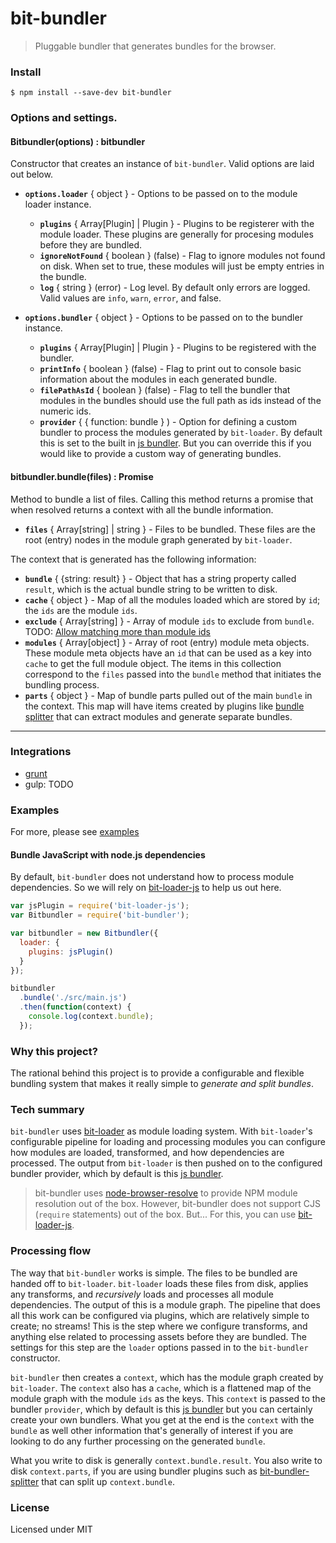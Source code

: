 # bit-bundler
> Pluggable bundler that generates bundles for the browser.


### Install

```
$ npm install --save-dev bit-bundler
```


### Options and settings.

#### Bitbundler(options) : bitbundler

Constructor that creates an instance of `bit-bundler`.  Valid options are laid out below.

- **`options.loader`** { object } - Options to be passed on to the module loader instance.
  - **`plugins`** { Array[Plugin] | Plugin } - Plugins to be registerer with the module loader. These plugins are generally for procesing modules before they are bundled.
  - **`ignoreNotFound`** { boolean } (false) - Flag to ignore modules not found on disk. When set to true, these modules will just be empty entries in the bundle.
  - **`log`** { string } (error) - Log level. By default only errors are logged. Valid values are `info`, `warn`, `error`, and false.

- **`options.bundler`** { object } - Options to be passed on to the bundler instance.
  - **`plugins`** { Array[Plugin] | Plugin } - Plugins to be registered with the bundler.
  - **`printInfo`** { boolean } (false) - Flag to print out to console basic information about the modules in each generated bundle.
  - **`filePathAsId`** { boolean } (false) - Flag to tell the bundler that modules in the bundles should use the full path as ids instead of the numeric ids.
  - **`provider`** { { function: bundle } ) - Option for defining a custom bundler to process the modules generated by `bit-loader`. By default this is set to the built in [js bundler](https://github.com/MiguelCastillo/bit-bundler-browserpack). But you can override this if you would like to provide a custom way of generating bundles.


#### bitbundler.bundle(files) : Promise

Method to bundle a list of files. Calling this method returns a promise that when resolved returns a context with all the bundle information.

- **`files`** { Array[string] | string } - Files to be bundled. These files are the root (entry) nodes in the module graph generated by `bit-loader`.

The context that is generated has the following information:

- **`bundle`** { {string: result} } - Object that has a string property called `result`, which is the actual bundle string to be written to disk.
- **`cache`** { object } - Map of all the modules loaded which are stored by `id`; the `ids` are the module `ids`.
- **`exclude`** { Array[string] } - Array of module `ids` to exclude from `bundle`. TODO: [Allow matching more than module ids](https://github.com/MiguelCastillo/bit-bundler/issues/47)
- **`modules`** { Array[object] } - Array of root (entry) module meta objects. These module meta objects have an `id` that can be used as a key into `cache` to get the full module object. The items in this collection correspond to the `files` passed into the `bundle` method that initiates the bundling process.
- **`parts`** { object } - Map of bundle parts pulled out of the main `bundle` in the context. This map will have items created by plugins like [bundle splitter](https://github.com/MiguelCastillo/bit-bundler-splitter) that can extract modules and generate separate bundles.

---

### Integrations

- [grunt](https://github.com/MiguelCastillo/grunt-bit-bundler)
- gulp: TODO


### Examples

For more, please see [examples](https://github.com/MiguelCastillo/bit-bundler/tree/master/examples)

#### Bundle JavaScript with node.js dependencies

By default, `bit-bundler` does not understand how to process module dependencies.  So we will rely on [bit-loader-js](https://github.com/MiguelCastillo/bit-loader-js) to help us out here.

``` javascript
var jsPlugin = require('bit-loader-js');
var Bitbundler = require('bit-bundler');

var bitbundler = new Bitbundler({
  loader: {
    plugins: jsPlugin()
  }
});

bitbundler
  .bundle('./src/main.js')
  .then(function(context) {
    console.log(context.bundle);
  });
```


### Why this project?

The rational behind this project is to provide a configurable and flexible bundling system that makes it really simple to *generate and split bundles*.


### Tech summary

`bit-bundler` uses [bit-loader](https://github.com/MiguelCastillo/bit-loader) as module loading system. With `bit-loader`'s configurable pipeline for loading and processing modules you can configure how modules are loaded, transformed, and how dependencies are processed. The output from `bit-loader` is then pushed on to the configured bundler provider, which by default is this [js bundler](https://github.com/MiguelCastillo/bit-bundler-browserpack).

> bit-bundler uses [node-browser-resolve](https://github.com/defunctzombie/node-browser-resolve) to provide NPM module resolution out of the box.  However, bit-bundler does not support CJS (`require` statements) out of the box. But... For this, you can use [bit-loader-js](https://github.com/MiguelCastillo/bit-loader-js).


### Processing flow

The way that `bit-bundler` works is simple. The files to be bundled are handed off to `bit-loader`. `bit-loader` loads these files from disk, applies any transforms, and *recursively* loads and processes all module dependencies. The output of this is a module graph. The pipeline that does all this work can be configured via plugins, which are relatively simple to create; no streams! This is the step where we configure transforms, and anything else related to processing assets before they are bundled. The settings for this step are the `loader` options passed in to the `bit-bundler` constructor.

`bit-bundler` then creates a `context`, which has the module graph created by `bit-loader`. The `context` also has a `cache`, which is a flattened map of the module graph with the module `ids` as the keys.  This `context` is passed to the bundler `provider`, which by default is this [js bundler](https://github.com/MiguelCastillo/bit-bundler-browserpack) but you can certainly create your own bundlers. What you get at the end is the `context` with the `bundle` as well other information that's generally of interest if you are looking to do any further processing on the generated `bundle`.

What you write to disk is generally `context.bundle.result`. You also write to disk `context.parts`, if you are using bundler plugins such as [bit-bundler-splitter](https://github.com/MiguelCastillo/bit-bundler-splitter) that can split up `context.bundle`.


### License

Licensed under MIT
